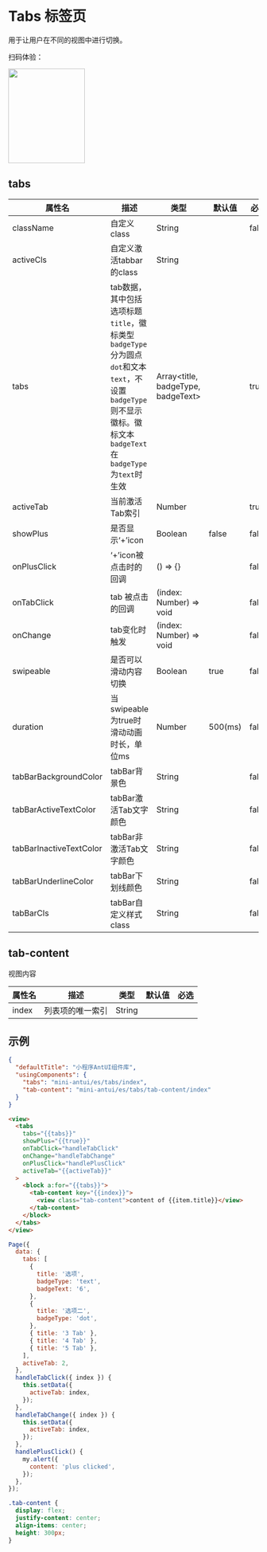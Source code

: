 # Tabs 标签页

用于让用户在不同的视图中进行切换。

扫码体验：

<img src="https://gw.alipayobjects.com/zos/rmsportal/QrAcpDwscNMUBvtQtVEm.jpeg" width="154" height="190" />

## tabs

| 属性名 | 描述 | 类型 | 默认值 | 必选 |
| ---- | ---- | ---- | ---- | ---- |
| className | 自定义class | String | | false |
| activeCls | 自定义激活tabbar的class | String | | |
| tabs | tab数据，其中包括选项标题`title`，徽标类型`badgeType`分为圆点`dot`和文本`text`，不设置`badgeType`则不显示徽标。徽标文本`badgeText`在`badgeType`为`text`时生效 | Array<title, badgeType, badgeText> |  | true |
| activeTab | 当前激活Tab索引 | Number |  | true |
| showPlus | 是否显示‘+’icon | Boolean | false | false |
| onPlusClick | ‘+’icon被点击时的回调 | () => {} |  | false |
| onTabClick | tab 被点击的回调 | (index: Number) => void | | false |
| onChange | tab变化时触发 | (index: Number) => void | | false |
| swipeable | 是否可以滑动内容切换 | Boolean | true | false |
| duration | 当swipeable为true时滑动动画时长，单位ms | Number | 500(ms) | false |
| tabBarBackgroundColor | tabBar背景色 | String | | false |
| tabBarActiveTextColor | tabBar激活Tab文字颜色 | String | | false |
| tabBarInactiveTextColor | tabBar非激活Tab文字颜色 | String | | false |
| tabBarUnderlineColor | tabBar下划线颜色 | String | | false |
| tabBarCls | tabBar自定义样式class | String | | false |


## tab-content

视图内容

| 属性名 | 描述 | 类型 | 默认值 | 必选 |
| ---- | ---- | ---- | ---- | ---- |
| index | 列表项的唯一索引 | String | | | |

## 示例

```json
{
  "defaultTitle": "小程序AntUI组件库",
  "usingComponents": {
    "tabs": "mini-antui/es/tabs/index",
    "tab-content": "mini-antui/es/tabs/tab-content/index"
  }
}
```

```html
<view>
  <tabs
    tabs="{{tabs}}"
    showPlus="{{true}}"
    onTabClick="handleTabClick"
    onChange="handleTabChange"
    onPlusClick="handlePlusClick"
    activeTab="{{activeTab}}"
  >
    <block a:for="{{tabs}}">
      <tab-content key="{{index}}">
        <view class="tab-content">content of {{item.title}}</view>
      </tab-content>
    </block>
  </tabs>
</view>
```

```javascript
Page({
  data: {
    tabs: [
      {
        title: '选项',
        badgeType: 'text',
        badgeText: '6',
      },
      {
        title: '选项二',
        badgeType: 'dot',
      },
      { title: '3 Tab' },
      { title: '4 Tab' },
      { title: '5 Tab' },
    ],
    activeTab: 2,
  },
  handleTabClick({ index }) {
    this.setData({
      activeTab: index,
    });
  },
  handleTabChange({ index }) {
    this.setData({
      activeTab: index,
    });
  },
  handlePlusClick() {
    my.alert({
      content: 'plus clicked',
    });
  },
});
```

```css
.tab-content {
  display: flex;
  justify-content: center;
  align-items: center;
  height: 300px;
}
```